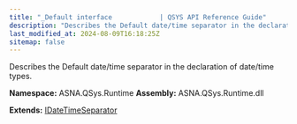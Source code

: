 ```yaml
---
title: "_Default interface            | QSYS API Reference Guide"
description: "Describes the Default date/time separator in the declaration of date/time types. "
last_modified_at: 2024-08-09T16:18:25Z
sitemap: false
---
```


Describes the Default date/time separator in the declaration of date/time types.

**Namespace:** ASNA.QSys.Runtime
**Assembly:** ASNA.QSys.Runtime.dll

**Extends:** [IDateTimeSeparator](/reference/runtime/qsys-runtime/i-date-time-separator.html)
<br>
<br>
